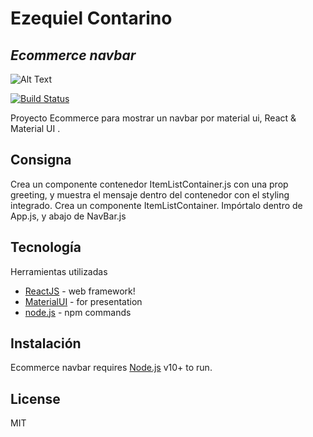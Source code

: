 # Ezequiel Contarino
## _Ecommerce navbar_

![Alt Text](https://github.com/econtarino/appNavbar/blob/main/hooks.gif?raw=true)

[![Build Status](https://travis-ci.org/joemccann/dillinger.svg?branch=master)](https://travis-ci.org/joemccann/dillinger)

Proyecto Ecommerce para mostrar un navbar por material ui,
React & Material UI .


## Consigna

Crea un componente contenedor ItemListContainer.js con una prop greeting, y muestra el mensaje dentro del contenedor con el styling integrado.
Crea un componente ItemListContainer. Impórtalo dentro de App.js, y abajo de NavBar.js



## Tecnología

Herramientas utilizadas

- [ReactJS] - web framework!
- [MaterialUI] - for presentation
- [node.js] - npm commands


## Instalación

Ecommerce navbar requires [Node.js](https://nodejs.org/) v10+ to run.

## License

MIT


[//]: # (These are reference links used in the body of this note and get stripped out when the markdown processor does its job. There is no need to format nicely because it shouldn't be seen. Thanks SO - http://stackoverflow.com/questions/4823468/store-comments-in-markdown-syntax)

   [MaterialUI]: <https://material-ui.com/es/>
   [node.js]: <http://nodejs.org>
   [ReactJS]: <http://reactjs.org>
